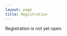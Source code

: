 ```yaml
---
layout: page
title: Registration
---
```


<p class="message">
  Registration is not yet open.
</p>

<!--

TODO: offer a form for registration.

Also state a registration deadline?

things to ask for:

- Name, affiliation
- attending during which days?
- assistance required for booking a hotel????
- interested in presenting a package or giving a talk?
   if yes: ask for title / abstract
- Financial support required?
  -> If we have more requests than we can handle, how do we
      prioritize?


Question: Organize a conference dinner? If so -- ask for dietary requirements?

Question: Ask for a (small) conference fee??? 

-->
